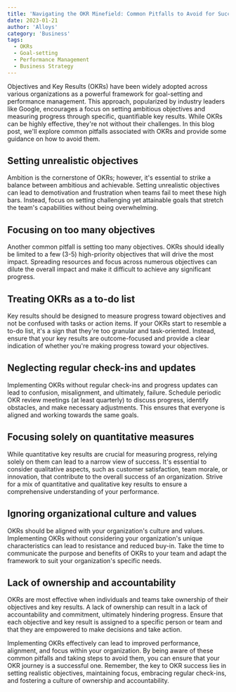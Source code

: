 ```yaml
---
title: 'Navigating the OKR Minefield: Common Pitfalls to Avoid for Successful Goal-Setting'
date: 2023-01-21
author: 'Alloys'
category: 'Business'
tags:
  - OKRs
  - Goal-setting
  - Performance Management
  - Business Strategy
---
```


Objectives and Key Results (OKRs) have been widely adopted across various organizations as a powerful framework for goal-setting and performance management. This approach, popularized by industry leaders like Google, encourages a focus on setting ambitious objectives and measuring progress through specific, quantifiable key results. While OKRs can be highly effective, they're not without their challenges. In this blog post, we'll explore common pitfalls associated with OKRs and provide some guidance on how to avoid them.

## Setting unrealistic objectives

Ambition is the cornerstone of OKRs; however, it's essential to strike a balance between ambitious and achievable. Setting unrealistic objectives can lead to demotivation and frustration when teams fail to meet these high bars. Instead, focus on setting challenging yet attainable goals that stretch the team's capabilities without being overwhelming.

## Focusing on too many objectives

Another common pitfall is setting too many objectives. OKRs should ideally be limited to a few (3-5) high-priority objectives that will drive the most impact. Spreading resources and focus across numerous objectives can dilute the overall impact and make it difficult to achieve any significant progress.

## Treating OKRs as a to-do list

Key results should be designed to measure progress toward objectives and not be confused with tasks or action items. If your OKRs start to resemble a to-do list, it's a sign that they're too granular and task-oriented. Instead, ensure that your key results are outcome-focused and provide a clear indication of whether you're making progress toward your objectives.

## Neglecting regular check-ins and updates

Implementing OKRs without regular check-ins and progress updates can lead to confusion, misalignment, and ultimately, failure. Schedule periodic OKR review meetings (at least quarterly) to discuss progress, identify obstacles, and make necessary adjustments. This ensures that everyone is aligned and working towards the same goals.

## Focusing solely on quantitative measures

While quantitative key results are crucial for measuring progress, relying solely on them can lead to a narrow view of success. It's essential to consider qualitative aspects, such as customer satisfaction, team morale, or innovation, that contribute to the overall success of an organization. Strive for a mix of quantitative and qualitative key results to ensure a comprehensive understanding of your performance.

## Ignoring organizational culture and values

OKRs should be aligned with your organization's culture and values. Implementing OKRs without considering your organization's unique characteristics can lead to resistance and reduced buy-in. Take the time to communicate the purpose and benefits of OKRs to your team and adapt the framework to suit your organization's specific needs.

## Lack of ownership and accountability

OKRs are most effective when individuals and teams take ownership of their objectives and key results. A lack of ownership can result in a lack of accountability and commitment, ultimately hindering progress. Ensure that each objective and key result is assigned to a specific person or team and that they are empowered to make decisions and take action.

Implementing OKRs effectively can lead to improved performance, alignment, and focus within your organization. By being aware of these common pitfalls and taking steps to avoid them, you can ensure that your OKR journey is a successful one. Remember, the key to OKR success lies in setting realistic objectives, maintaining focus, embracing regular check-ins, and fostering a culture of ownership and accountability.
